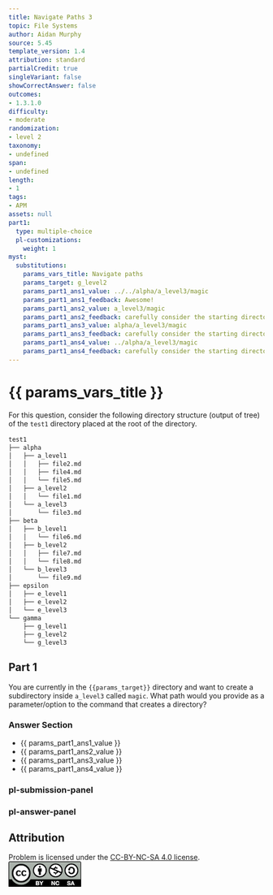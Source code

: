 ```yaml
---
title: Navigate Paths 3
topic: File Systems
author: Aidan Murphy
source: 5.45
template_version: 1.4
attribution: standard
partialCredit: true
singleVariant: false
showCorrectAnswer: false
outcomes:
- 1.3.1.0
difficulty:
- moderate
randomization:
- level 2
taxonomy:
- undefined
span:
- undefined
length:
- 1
tags:
- APM
assets: null
part1:
  type: multiple-choice
  pl-customizations:
    weight: 1
myst:
  substitutions:
    params_vars_title: Navigate paths
    params_target: g_level2
    params_part1_ans1_value: ../../alpha/a_level3/magic
    params_part1_ans1_feedback: Awesome!
    params_part1_ans2_value: a_level3/magic
    params_part1_ans2_feedback: carefully consider the starting directory
    params_part1_ans3_value: alpha/a_level3/magic
    params_part1_ans3_feedback: carefully consider the starting directory
    params_part1_ans4_value: ../alpha/a_level3/magic
    params_part1_ans4_feedback: carefully consider the starting directory
---
```

# {{ params_vars_title }}
For this question, consider the following directory structure (output of tree) of the `test1` directory placed at the root of the directory.

```
test1
├── alpha
│   ├── a_level1
│   │   ├── file2.md
│   │   ├── file4.md
│   │   └── file5.md
│   ├── a_level2
│   │   └── file1.md
│   └── a_level3
│       └── file3.md
├── beta
│   ├── b_level1
│   │   └── file6.md
│   ├── b_level2
│   │   ├── file7.md
│   │   └── file8.md
│   └── b_level3
│       └── file9.md
├── epsilon
│   ├── e_level1
│   ├── e_level2
│   └── e_level3
└── gamma
    ├── g_level1
    ├── g_level2
    └── g_level3
```

## Part 1

You are currently in the `{{params_target}}` directory and want to create a subdirectory inside `a_level3` called `magic`.
What path would you provide as a parameter/option to the command that creates a directory?

### Answer Section

- {{ params_part1_ans1_value }}
- {{ params_part1_ans2_value }}
- {{ params_part1_ans3_value }}
- {{ params_part1_ans4_value }}

### pl-submission-panel

### pl-answer-panel

## Attribution

Problem is licensed under the [CC-BY-NC-SA 4.0 license](https://creativecommons.org/licenses/by-nc-sa/4.0/).<br> ![The Creative Commons 4.0 license requiring attribution-BY, non-commercial-NC, and share-alike-SA license.](https://raw.githubusercontent.com/firasm/bits/master/by-nc-sa.png)